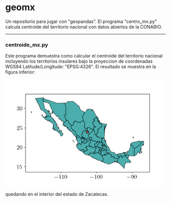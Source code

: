 # geomx

Un repositorio para jugar con "geopandas". El programa "centro_mx.py" calcula centroide del territorio nacional con datos abiertos de la CONABIO.

--- 

### centroide_mx.py

Este programa demuestra como calcular el centroide del territorio nacional incluyendo los territorios insulares bajo la proyeccion de coordenadas WGS84 Latitude/Longitude: "EPSG:4326". El resultado se muestra en la figura inferior:

<img src="https://github.com/pacosalces/geomx/blob/main/centroide_mx.png" alt="Centroide mexicano" title="Centroide mexicano" />

quedando en el interior del estado de Zacatecas.

